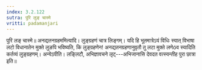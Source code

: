 ```yaml
---
index: 3.2.122
sutra: पुरि लुङ् चास्मे
vritti: padamanjari
---
```


 पुरि लङ् चास्मे॥ अनद्यतनग्रहममित्यादि। लुङ्ग्रहणं चात्र लिङ्गम्। यदि हि भूतमात्रेऽयं विधिः स्यात् विभाषा लटो विधानातेन मुक्ते लुङपि भविष्यति, कि लुङ्ग्रहणेन! अनद्यतनग्रहणानुवृतौ तु लटा मुक्ते लणेóव स्यादिति कर्तव्यं लुङ्ग्रहणम्। अन्येऽपीति। लङ्लिटौ, अभिज्ञावचने लृट्---अभिजानासि देवदत वत्स्यन्तीह पुरा छात्रा इति॥